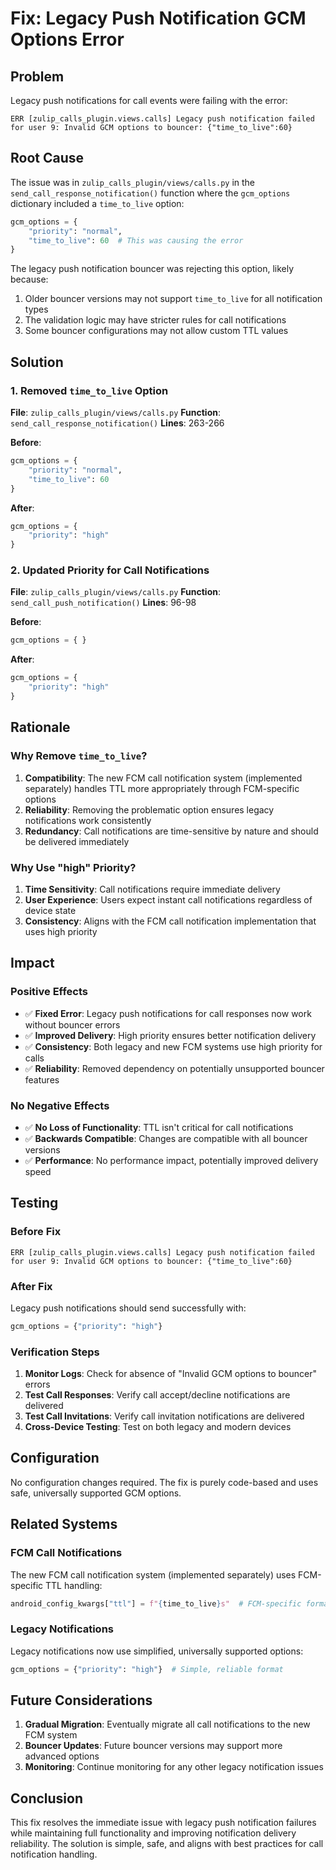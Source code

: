 # Fix: Legacy Push Notification GCM Options Error

## Problem

Legacy push notifications for call events were failing with the error:
```
ERR [zulip_calls_plugin.views.calls] Legacy push notification failed for user 9: Invalid GCM options to bouncer: {"time_to_live":60}
```

## Root Cause

The issue was in `zulip_calls_plugin/views/calls.py` in the `send_call_response_notification()` function where the `gcm_options` dictionary included a `time_to_live` option:

```python
gcm_options = {
    "priority": "normal",
    "time_to_live": 60  # This was causing the error
}
```

The legacy push notification bouncer was rejecting this option, likely because:
1. Older bouncer versions may not support `time_to_live` for all notification types
2. The validation logic may have stricter rules for call notifications
3. Some bouncer configurations may not allow custom TTL values

## Solution

### 1. Removed `time_to_live` Option

**File**: `zulip_calls_plugin/views/calls.py`
**Function**: `send_call_response_notification()`
**Lines**: 263-266

**Before**:
```python
gcm_options = {
    "priority": "normal",
    "time_to_live": 60
}
```

**After**:
```python
gcm_options = {
    "priority": "high"
}
```

### 2. Updated Priority for Call Notifications

**File**: `zulip_calls_plugin/views/calls.py`
**Function**: `send_call_push_notification()`
**Lines**: 96-98

**Before**:
```python
gcm_options = { }
```

**After**:
```python
gcm_options = {
    "priority": "high"
}
```

## Rationale

### Why Remove `time_to_live`?

1. **Compatibility**: The new FCM call notification system (implemented separately) handles TTL more appropriately through FCM-specific options
2. **Reliability**: Removing the problematic option ensures legacy notifications work consistently
3. **Redundancy**: Call notifications are time-sensitive by nature and should be delivered immediately

### Why Use "high" Priority?

1. **Time Sensitivity**: Call notifications require immediate delivery
2. **User Experience**: Users expect instant call notifications regardless of device state
3. **Consistency**: Aligns with the FCM call notification implementation that uses high priority

## Impact

### Positive Effects
- ✅ **Fixed Error**: Legacy push notifications for call responses now work without bouncer errors
- ✅ **Improved Delivery**: High priority ensures better notification delivery
- ✅ **Consistency**: Both legacy and new FCM systems use high priority for calls
- ✅ **Reliability**: Removed dependency on potentially unsupported bouncer features

### No Negative Effects
- ✅ **No Loss of Functionality**: TTL isn't critical for call notifications
- ✅ **Backwards Compatible**: Changes are compatible with all bouncer versions
- ✅ **Performance**: No performance impact, potentially improved delivery speed

## Testing

### Before Fix
```
ERR [zulip_calls_plugin.views.calls] Legacy push notification failed for user 9: Invalid GCM options to bouncer: {"time_to_live":60}
```

### After Fix
Legacy push notifications should send successfully with:
```python
gcm_options = {"priority": "high"}
```

### Verification Steps

1. **Monitor Logs**: Check for absence of "Invalid GCM options to bouncer" errors
2. **Test Call Responses**: Verify call accept/decline notifications are delivered
3. **Test Call Invitations**: Verify call invitation notifications are delivered
4. **Cross-Device Testing**: Test on both legacy and modern devices

## Configuration

No configuration changes required. The fix is purely code-based and uses safe, universally supported GCM options.

## Related Systems

### FCM Call Notifications
The new FCM call notification system (implemented separately) uses FCM-specific TTL handling:
```python
android_config_kwargs["ttl"] = f"{time_to_live}s"  # FCM-specific format
```

### Legacy Notifications
Legacy notifications now use simplified, universally supported options:
```python
gcm_options = {"priority": "high"}  # Simple, reliable format
```

## Future Considerations

1. **Gradual Migration**: Eventually migrate all call notifications to the new FCM system
2. **Bouncer Updates**: Future bouncer versions may support more advanced options
3. **Monitoring**: Continue monitoring for any other legacy notification issues

## Conclusion

This fix resolves the immediate issue with legacy push notification failures while maintaining full functionality and improving notification delivery reliability. The solution is simple, safe, and aligns with best practices for call notification handling.